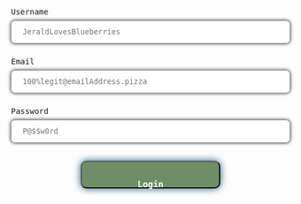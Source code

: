 <html>
  <style>
    form {
        width: 100%;
        height: 100%;
        display: flex;
        flex-direction: column;
        align-items: left !important;
        justify-content: left !important;
    }
    label {
        font-family: 'Fira Mono', monospace;
        font-size:1em;
    }
    input[type=text], input[type=password] {
        font-family: 'Fira Mono', monospace;
        width: 100%;
        padding: 12px 20px;
        margin: 8px 0;
        display: inline-block;
        border: 1px solid #ccc;
        box-sizing: border-box;
        box-shadow: 0 0 0.5em #000;
        border-radius: 0.5em;
    }
    #login_submittion {
        align-self: center;
        font-family: 'Fira Mono', monospace;
        width: 100%;
        background-color: #6F8E67;
        color: white;
        padding: 10px 10px;
        max-width: 50%;
        max-height: 50px !important;
        margin: 8px 0;SS
        cursor: pointer;
        border-radius: 0.75em;
        box-shadow: 0 0 1em #175178;
    }

  </style>
  
  <br><form>
    <label for="user_id">Username</label>
    <input type="text" id="login_username" name="user_id" placeholder="JeraldLovesBlueberries" value=""><br>
    <label for="user_email">Email</label>
    <input type="text" id="login_email" name="user_email" placeholder="100%legit@emailAddress.pizza" value=""><br>
    <label for="user_password">Password</label>
    <input type="password" id="login_password" name="user_password" placeholder="P@$$w0rd" value=""><br>
    <button type="button" id="login_submittion"><h3>Login</h3></button>
  </form>  
</html>
